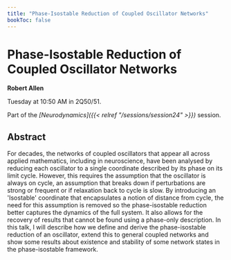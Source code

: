 ```yaml
---
title: "Phase-Isostable Reduction of Coupled Oscillator Networks"
bookToc: false
---
```


# Phase-Isostable Reduction of Coupled Oscillator Networks

**Robert Allen**

Tuesday at 10:50 AM in 2Q50/51.

Part of the *[Neurodynamics]({{< relref "/sessions/session24" >}})* session.

## Abstract

For decades, the networks of coupled oscillators that appear all across applied mathematics, including in neuroscience, have been analysed by reducing each oscillator to a single coordinate described by its phase on its limit cycle. However, this requires the assumption that the oscillator is always on cycle, an assumption that breaks down if perturbations are strong or frequent or if relaxation back to cycle is slow. By introducing an 'Isostable' coordinate that encapsulates a notion of distance from cycle, the need for this assumption is removed so the phase-isostable reduction better captures the dynamics of the full system. It also allows for the recovery of results that cannot be found using a phase-only description.
In this talk, I will describe how we define and derive the phase-isostable reduction of an oscillator, extend this to general coupled networks and show some results about existence and stability of some network states in the phase-isostable framework.


